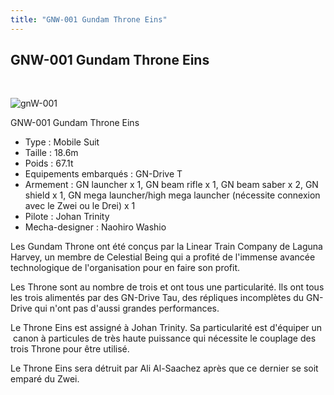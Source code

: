```yaml
---
title: "GNW-001 Gundam Throne Eins"
---
```


GNW-001 Gundam Throne Eins
--------------------------

 


![gnW-001](/images/stories/saga/gundam00/ms/celestialbeing/gnW-001.png "eins.gif")


GNW-001 Gundam Throne Eins


- Type : Mobile Suit   
- Taille : 18.6m   
- Poids : 67.1t   
- Equipements embarqués : GN-Drive T   
- Armement : GN launcher x 1, GN beam rifle x 1, GN beam saber x 2, GN shield x 1, GN mega launcher/high mega launcher (nécessite connexion avec le Zwei ou le Drei) x 1  
 - Pilote : Johan Trinity  
- Mecha-designer : Naohiro Washio


Les Gundam Throne ont été conçus par la Linear Train Company de Laguna Harvey, un membre de Celestial Being qui a profité de l'immense avancée technologique de l'organisation pour en faire son profit.


Les Throne sont au nombre de trois et ont tous une particularité. Ils ont tous les trois alimentés par des GN-Drive Tau, des répliques incomplètes du GN-Drive qui n'ont pas d'aussi grandes performances.


Le Throne Eins est assigné à Johan Trinity. Sa particularité est d'équiper un  canon à particules de très haute puissance qui nécessite le couplage des trois Throne pour être utilisé.


Le Throne Eins sera détruit par Ali Al-Saachez après que ce dernier se soit emparé du Zwei.

